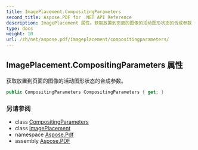 ```yaml
---
title: ImagePlacement.CompositingParameters
second_title: Aspose.PDF for .NET API Reference
description: ImagePlacement 属性。获取放置到页面的图像的活动图形状态的合成参数
type: docs
weight: 10
url: /zh/net/aspose.pdf/imageplacement/compositingparameters/
---
```

## ImagePlacement.CompositingParameters 属性

获取放置到页面的图像的活动图形状态的合成参数。

```csharp
public CompositingParameters CompositingParameters { get; }
```

### 另请参阅

* class [CompositingParameters](../../compositingparameters/)
* class [ImagePlacement](../)
* namespace [Aspose.Pdf](../../../aspose.pdf/)
* assembly [Aspose.PDF](../../../)